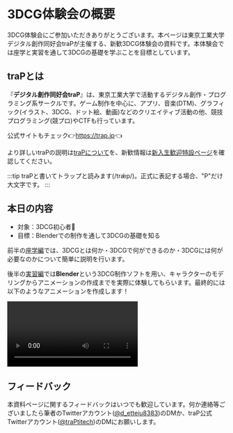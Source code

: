 # 3DCG体験会の概要

3DCG体験会にご参加いただきありがとうございます。本ページは東京工業大学デジタル創作同好会traPが主催する、新歓3DCG体験会の資料です。本体験会では座学と実習を通して3DCGの基礎を学ぶことを目標としています。

## traPとは

『**デジタル創作同好会traP**』は、東京工業大学で活動するデジタル創作・プログラミング系サークルです。ゲーム制作を中心に、アプリ、音楽(DTM)、グラフィック(イラスト、3DCG、ドット絵、動画)などのクリエイティブ活動の他、競技プログラミング(競プロ)やCTFも行っています。

公式サイトもチェック:point_right:<https://trap.jp>:point_left:

より詳しいtraPの説明は[traPについて](https://trap.jp/about/)を、新歓情報は[新入生歓迎特設ページ](https://trap.jp/welcome/)を確認してください。

:::tip
traPと書いてトラップと読みます(/trǽp/)。正式に表記する場合、"P"だけ大文字です。
:::

## 本日の内容

- 対象：3DCG初心者:beginner:
- 目標：Blenderでの制作を通して3DCGの基礎を知る

前半の[座学編](../lectures/README.md)では、3DCGとは何か・3DCGで何ができるのか・3DCGには何が必要なのかについて簡単に説明を行います。

後半の[実習編](../practical/README.md)では**Blender**という3DCG制作ソフトを用い、キャラクターのモデリングからアニメーションの作成までを実際に体験してもらいます。最終的には以下のようなアニメーションを作成します！

<video controls loop>
    <source src="/videos/goal.mp4"
            type="video/mp4">
    Sorry, your browser doesn't support embedded videos.
</video>

## フィードバック

本資料ページに関するフィードバックはいつでも歓迎しています。何か連絡等ございましたら筆者のTwitterアカウント([@d_etteiu8383](https://twitter.com/d_etteiu8383))のDMか、traP公式Twitterアカウント([@traPtitech](https://twitter.com/traPtitech))のDMにお願いします。
